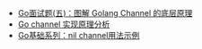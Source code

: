 * [Go面试题(五)：图解 Golang Channel 的底层原理](https://juejin.cn/post/7037656471210819614#heading-3)
* [Go channel 实现原理分析](https://segmentfault.com/a/1190000019172554)
* [Go基础系列：nil channel用法示例](https://studygolang.com/articles/16444)